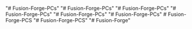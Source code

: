 "# Fusion-Forge-PCs" 
"# Fusion-Forge-PCs" 
"# Fusion-Forge-PCs" 
"# Fusion-Forge-PCs" 
"# Fusion-Forge-PCs" 
"# Fusion-Forge-PCs" 
#   F u s i o n - F o r g e - P C S  
 "# Fusion-Forge-PCS" 
"# Fusion-Forge" 
